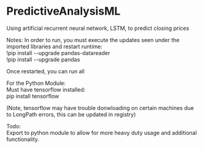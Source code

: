 # PredictiveAnalysisML <br />
Using artificial recurrent neural network, LSTM, to predict closing prices <br />

Notes: In order to run, you must execute the updates seen under the imported libraries and restart runtime: <br />
!pip install --upgrade pandas-datareader <br />
!pip install --upgrade pandas <br />

Once restarted, you can run all

For the Python Module: <br />
Must have tensorflow installed: <br />
pip install tensorflow <br />

(Note, tensorflow may have trouble donwloading on certain machines due to LongPath errors, this can be updated in registry) <br />

Todo: <br />
Export to python module to allow for more heavy duty usage and additional functionality. <br />
